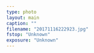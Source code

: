 ```yaml
---
type: photo
layout: main
caption: ""
filename: "20171116222923.jpg"
fstop: "Unknown"
exposure: "Unknown"
---
```

